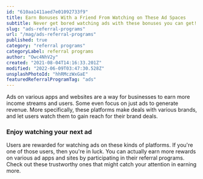 ```yaml
---
id: "610aa1411aed7e01092733f9"
title: Earn Bonuses With a Friend From Watching on These Ad Spaces
subtitle: Never get bored watching ads with these bonuses you can get!
slug: "ads-referral-programs"
url: "/mag/ads-referral-programs"
published: true
category: "referral programs"
categoryLabel: referral programs
author: "Owc4NhV2y"
created: "2021-08-04T14:16:33.201Z"
modified: "2022-06-09T03:47:30.528Z"
unsplashPhotoId: "hhRMczWxGaE"
featuredReferralProgramTag: "ads"
---
```

Ads on various apps and websites are a way for businesses to earn more income streams and users. Some even focus on just ads to generate revenue. More specifically, these platforms make deals with various brands, and let users watch them to gain reach for their brand deals.

### **Enjoy watching your next ad**

Users are rewarded for watching ads on these kinds of platforms. If you're one of those users, then you're in luck. You can actually earn more rewards on various ad apps and sites by participating in their referral programs. Check out these trustworthy ones that might catch your attention in earning more.